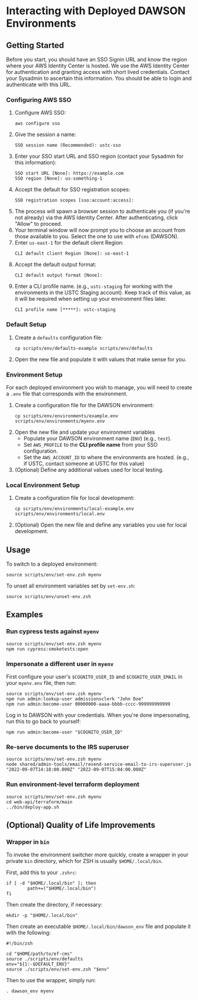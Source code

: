 # Interacting with Deployed DAWSON Environments

## Getting Started

Before you start, you should have an SSO Signin URL and know the region where your AWS Identity Center is hosted. We use the AWS Identity Center for authentication and granting access with short lived credentials. Contact your Sysadmin to ascertain this information. You should be able to login and authenticate with this URL.

### Configuring AWS SSO

1. Configure AWS SSO:
    ```
    aws configure sso
    ```
1. Give the session a name:
    ```
    SSO session name (Recommended): ustc-sso
    ```
1. Enter your SSO start URL and SSO region (contact your Sysadmin for this information):
    ```
    SSO start URL [None]: https://example.com
    SSO region [None]: us-something-1
    ```
1. Accept the default for SSO registration scopes:
    ```
    SSO registration scopes [sso:account:access]:
    ```
1. The process will spawn a browser session to authenticate you (if you're not already) via the AWS Identity Center. After authenticating, click "Allow" to proceed. 
1. Your terminal window will now prompt you to choose an account from those available to you. Select the one to use with `efcms` (DAWSON). 
1. Enter `us-east-1` for the default client Region:
    ```
    CLI default client Region [None]: us-east-1
    ```
1. Accept the default output format:
    ```
    CLI default output format [None]:
    ```
1. Enter a CLI profile name. (e.g., `ustc-staging` for working with the environments in the USTC Staging account). Keep track of this value, as it will be required when setting up your environment files later. 
    ```
    CLI profile name [*****]: ustc-staging
    ```

### Default Setup

1. Create a `defaults` configuration file:
    ```
   cp scripts/env/defaults-example scripts/env/defaults
   ```
1. Open the new file and populate it with values that make sense for you.

### Environment Setup

For each deployed environment you wish to manage, you will need to create a `.env` file that corresponds with the environment. 

1. Create a configuration file for the DAWSON environment:
    ```
    cp scripts/env/environments/example.env scripts/env/environments/myenv.env
    ```
1. Open the new file and update your environment variables
    - Populate your DAWSON environment name (`ENV`) (e.g., `test`). 
    - Set `AWS_PROFILE` to the **CLI profile name** from your SSO configuration.
    - Set the `AWS_ACCOUNT_ID` to where the environments are hosted. (e.g., if USTC, contact someone at USTC for this value)
1. (Optional) Define any additional values used for local testing.

### Local Environment Setup

1. Create a configuration file for local development:
    ```
   cp scripts/env/environments/local-example.env scripts/env/environments/local.env
   ```
1. (Optional) Open the new file and define any variables you use for local development.

## Usage

To switch to a deployed environment:
```
source scripts/env/set-env.zsh myenv
```

To unset all environment variables set by `set-env.sh`:
```
source scripts/env/unset-env.zsh
```

## Examples

### Run cypress tests against `myenv`

```
source scripts/env/set-env.zsh myenv
npm run cypress:smoketests:open
```

### Impersonate a different user in `myenv`

First configure your user's `$COGNITO_USER_ID` and `$COGNITO_USER_EMAIL` in your `myenv.env` file, then run:
```
source scripts/env/set-env.zsh myenv
npm run admin:lookup-user admissionsclerk "John Doe"
npm run admin:become-user 00000000-aaaa-bbbb-cccc-999999999999
```
Log in to DAWSON with your credentials. When you're done impersonating, run this to go back to yourself:
```
npm run admin:become-user "$COGNITO_USER_ID"
```

### Re-serve documents to the IRS superuser

```
source scripts/env/set-env.zsh myenv
node shared/admin-tools/email/resend-service-email-to-irs-superuser.js "2022-09-07T14:18:00.000Z" "2022-09-07T15:04:00.000Z"
```

### Run environment-level terraform deployment

```
source scripts/env/set-env.zsh myenv
cd web-api/terraform/main
../bin/deploy-app.sh
```

## (Optional) Quality of Life Improvements

### Wrapper in `bin`

To invoke the environment switcher more quickly, create a wrapper in your private `bin` directory, which for ZSH is usually `$HOME/.local/bin`.

First, add this to your `.zshrc`:
```
if [ -d "$HOME/.local/bin" ]; then
        path+=("$HOME/.local/bin")
fi
```
Then create the directory, if necessary:
```
mkdir -p "$HOME/.local/bin"
```
Then create an executable `$HOME/.local/bin/dawson_env` file and populate it with the following:
```
#!/bin/zsh

cd "$HOME/path/to/ef-cms"
source ./scripts/env/defaults
env="${1:-$DEFAULT_ENV}"
source ./scripts/env/set-env.zsh "$env"
```
Then to use the wrapper, simply run:
```
. dawson_env myenv
```

